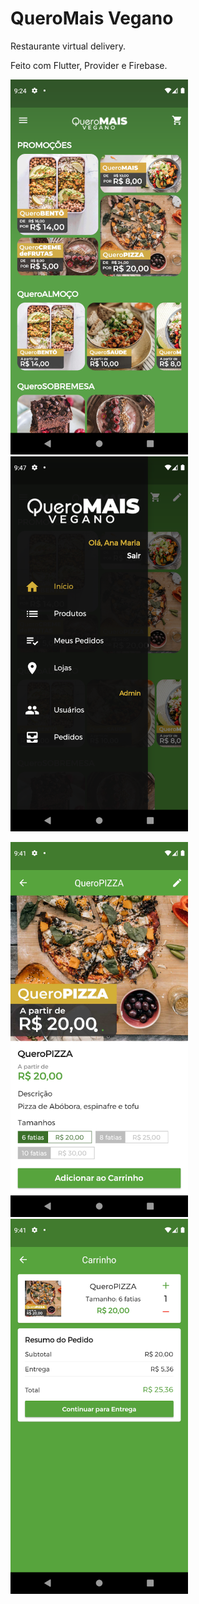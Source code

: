 # QueroMais Vegano

Restaurante virtual delivery.

Feito com Flutter, Provider e Firebase.

<img src="img/Screenshot_001.png" height="600">   <img src="img/Screenshot_003.png" height="600">

<img src="img/Screenshot_002.png" height="600">   <img src="img/Screenshot_004.png" height="600">
